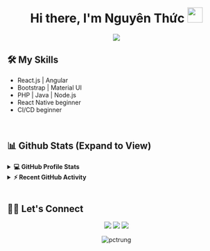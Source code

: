 <h1 align="center">Hi there, I'm Nguyên Thức <img src="https://media.giphy.com/media/hvRJCLFzcasrR4ia7z/giphy.gif" width="35"></h1> 

<p align="center">
  <a href="https://github.com/DenverCoder1/readme-typing-svg"><img src="https://readme-typing-svg.herokuapp.com?lines=Web+Developer;React.js;React+Native;Java+Spring;Always%20learning%20new%20things&center=true&width=500&height=50"></a>
</p> 

## 🛠️ My Skills 
<ul>
	<li>React.js | Angular</li>
	<li>Bootstrap | Material UI</li>
	<li>PHP | Java | Node.js</li>
	<li>React Native beginner</li>
	<li>CI/CD beginner</li>
</ul>
 
<br/>

## 📊 Github Stats (Expand to View) 


<details> 
  <summary><b>💻 GitHub Profile Stats</b></summary>
  <br/>
  <p align="center">
    <a href="https://github.com/anuraghazra/github-readme-stats"><img alt="Nguyên Thức's Github Stats" src="https://github-readme-stats.vercel.app/api?username=ngthuc&show_icons=true&count_private=true&theme=react" height="192px"/></a>
<br/>
  &nbsp;
	  <img src="https://github-readme-stats.vercel.app/api/top-langs?username=ngthuc&show_icons=true&locale=en&layout=compact&theme=react" alt="ngthuc" height="192px"/>
  <br/>
  <b>Note:</b> Top languages is only a metric of the languages my public code consists of and doesn't reflect experience or skill level.
  </p>
</details>


<details>
  <summary><b>⚡ Recent GitHub Activity</b></summary>
  <br/>
   <a href="https://github.com/ngthuc"><img alt="Nguyên Thức's Activity Graph" src="https://activity-graph.herokuapp.com/graph?username=ngthuc&custom_title=Nguyen%20Thuc's%20Contribution%20Graph&theme=react-dark" /></a>
  <br/>

</details>

<br/>

## 🙋‍♀️ Let's Connect
<p align="center">
	<a href="mailto:contact@ngthuc.com" target="_blank"><img src="https://img.icons8.com/fluency/50/000000/mail.png"/></a>
	<a href="https://github.com/ngthuc" target="_blank"><img src="https://img.icons8.com/fluency/48/000000/github.png"/></a>
	<a href="https://www.linkedin.com/in/nguyenthuc" target="_blank"><img src="https://img.icons8.com/fluency/50/000000/linkedin-circled.png"/></a>
</p>

<p align="center"> <img src="https://komarev.com/ghpvc/?username=ngthuc&label=Profile%20views&color=0e75b6&style=plastic" alt="pctrung" /> </p> 

<!--
### Hi there 👋
**ngthuc/ngthuc** is a ✨ _special_ ✨ repository because its `README.md` (this file) appears on your GitHub profile.

Here are some ideas to get you started:

- 🔭 I’m currently working on ...
- 🌱 I’m currently learning ...
- 👯 I’m looking to collaborate on ...
- 🤔 I’m looking for help with ...
- 💬 Ask me about ...
- 📫 How to reach me: ...
- 😄 Pronouns: ...
- ⚡ Fun fact: ...
-->
